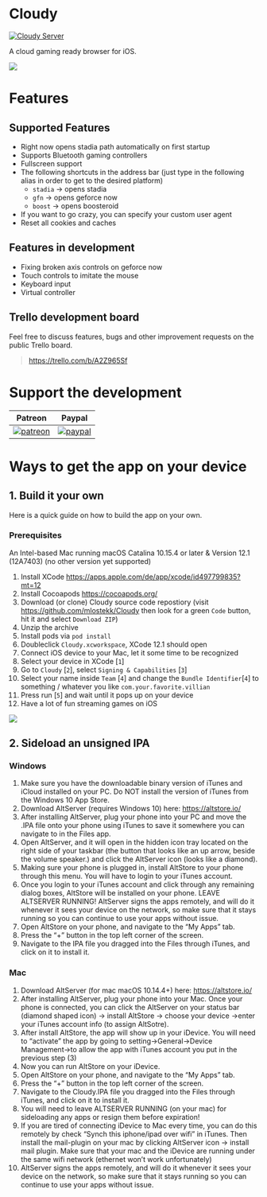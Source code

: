 # Cloudy

[![Cloudy Server](https://img.shields.io/discord/591914197219016707.svg?label=Discord&logo=Discord&colorB=7289da&style=for-the-badge)](https://discord.gg/9sgTxFx)

A cloud gaming ready browser for iOS.

![](Media/cloudy.gif)

# Features

## Supported Features

- Right now opens stadia path automatically on first startup
- Supports Bluetooth gaming controllers
- Fullscreen support
- The following shortcuts in the address bar (just type in the following alias in order to get to the desired platform)
  - `stadia` -> opens stadia
  - `gfn` -> opens geforce now 
  - `boost` -> opens boosteroid
- If you want to go crazy, you can specify your custom user agent
- Reset all cookies and caches

## Features in development

- Fixing broken axis controls on geforce now
- Touch controls to imitate the mouse
- Keyboard input
- Virtual controller

## Trello development board

Feel free to discuss features, bugs and other improvement requests on the public Trello board.
> https://trello.com/b/A2Z965Sf

# Support the development

 Patreon             |  Paypal
:-------------------------:|:-------------------------:
[![patreon](Media/becomePatreon.png)](https://www.patreon.com/cloudyApp)  |  [![paypal](https://www.paypalobjects.com/en_US/i/btn/btn_donate_LG.gif)](https://paypal.me/pools/c/8tKK9M8XUi)

# Ways to get the app on your device

## 1. Build it your own

Here is a quick guide on how to build the app on your own.

### Prerequisites
An Intel-based Mac running macOS Catalina 10.15.4 or later & Version 12.1 (12A7403) (no other version yet supported)

1. Install XCode https://apps.apple.com/de/app/xcode/id497799835?mt=12
2. Install Cocoapods https://cocoapods.org/
3. Download (or clone) Cloudy source code repostiory (visit https://github.com/mlostekk/Cloudy then look for a green `Code` button, hit it and select `Download ZIP`)
4. Unzip the archive
5. Install pods via `pod install`
6. Doubleclick `Cloudy.xcworkspace`, XCode 12.1 should open
7. Connect iOS device to your Mac, let it some time to be recognized
8. Select your device in XCode [`1`]
9. Go to `Cloudy` [`2`], select `Signing & Capabilities` [`3`]
10. Select your name inside `Team` [`4`] and change the `Bundle Identifier`[`4`] to something / whatever you like `com.your.favorite.villian`
11. Press run [`5`] and wait until it pops up on your device
12. Have a lot of fun streaming games on iOS

![](Media/xcode.png)

## 2. Sideload an unsigned IPA

### Windows

1. Make sure you have the downloadable binary version of iTunes and iCloud installed on your PC. Do NOT install the version of iTunes from the Windows 10 App Store.
2. Download AltServer (requires Windows 10) here: https://altstore.io/
3. After installing AltServer, plug your phone into your PC and move the .IPA file onto your phone using iTunes to save it somewhere you can navigate to in the Files app. 
4. Open AltServer, and it will open in the hidden icon tray located on the right side of your taskbar (the button that looks like an up arrow, beside the volume speaker.) and click the AltServer icon (looks like a diamond).
5. Making sure your phone is plugged in, install AltStore to your phone through this menu. You will have to login to your iTunes account.
6. Once you login to your iTunes account and click through any remaining dialog boxes, AltStore will be installed on your phone. LEAVE ALTSERVER RUNNING! AltServer signs the apps remotely, and will do it whenever it sees your device on the network, so make sure that it stays running so you can continue to use your apps without issue.
7. Open AltStore on your phone, and navigate to the “My Apps” tab. 
8. Press the “+” button in the top left corner of the screen.
9. Navigate to the IPA file you dragged into the Files through iTunes, and click on it to install it.

### Mac

1. Download AltServer (for mac macOS 10.14.4+) here: https://altstore.io/
2. After installing AltServer, plug your phone into your Mac. Once your phone is connected, you can click the AltServer on your status bar (diamond shaped icon) -> install AltStore -> choose your device ->enter your iTunes account info (to assign AltSotre). 
3. After install AltStore, the app will show up in your iDevice. You will need to “activate” the app by going to setting->General->Device Management->to allow the app with iTunes account you put in the previous step (3)
4. Now you can run AltStore on your iDevice.
5. Open AltStore on your phone, and navigate to the “My Apps” tab.
6. Press the “+” button in the top left corner of the screen.
7. Navigate to the Cloudy.IPA file you dragged into the Files through iTunes, and click on it to install it.
8. You will need to leave ALTSERVER RUNNING (on your mac) for sideloading any apps or resign them before expiration! 
9. If you are tired of connecting iDevice to Mac every time, you can do this remotely by check “Synch this iphone/ipad over wifi” in iTunes. Then install the mail-plugin on your mac by clicking AltServer icon -> install mail plugin. Make sure that your mac and the iDevice are running under the same wifi network (ethernet won’t work unfortunately) 
10. AltServer signs the apps remotely, and will do it whenever it sees your device on the network, so make sure that it stays running so you can continue to use your apps without issue.